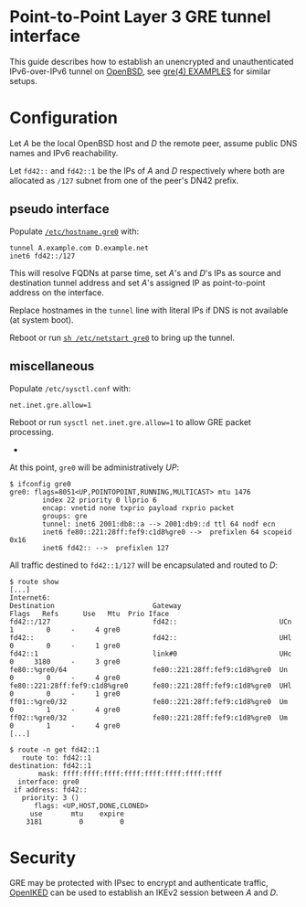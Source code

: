 # Point-to-Point Layer 3 GRE tunnel interface
This guide describes how to establish an unencrypted and unauthenticated IPv6-over-IPv6 tunnel on [OpenBSD](https://openbsd.org), see [gre(4) EXAMPLES](http://man.openbsd.org/gre.4#Point-to-Point_Layer_3_GRE_tunnel_interfaces_(gre)_example) for similar setups.


# Configuration
Let *A* be the local OpenBSD host and *D* the remote peer, assume public DNS names and IPv6 reachability.

Let `fd42::` and `fd42::1` be the IPs of *A* and *D* respectively where both are allocated as `/127` subnet from one of the peer's DN42 prefix.

## pseudo interface
Populate [`/etc/hostname.gre0`](https://man.openbsd.org/hostname.if.5) with:
````
tunnel A.example.com D.example.net
inet6 fd42::/127
````
This will resolve FQDNs at parse time, set *A*'s and *D*'s IPs as source and destination tunnel address and set *A*'s assigned IP as point-to-point address on the interface.

Replace hostnames in the `tunnel` line with literal IPs if DNS is not available (at system boot).

Reboot or run [`sh /etc/netstart gre0`](https://man.openbsd.org/netstart.8) to bring up the tunnel.

## miscellaneous
Populate `/etc/sysctl.conf` with:
````
net.inet.gre.allow=1
````
Reboot or run `sysctl net.inet.gre.allow=1` to allow GRE packet processing.

-
At this point, `gre0` will be administratively *UP*:
````
$ ifconfig gre0
gre0: flags=8051<UP,POINTOPOINT,RUNNING,MULTICAST> mtu 1476
        index 22 priority 0 llprio 6
        encap: vnetid none txprio payload rxprio packet
        groups: gre
        tunnel: inet6 2001:db8::a --> 2001:db9::d ttl 64 nodf ecn
        inet6 fe80::221:28ff:fef9:c1d8%gre0 -->  prefixlen 64 scopeid 0x16
        inet6 fd42:: -->  prefixlen 127
````

All traffic destined to `fd42::1/127` will be encapsulated and routed to *D*:
````
$ route show
[...]
Internet6:
Destination                        Gateway                        Flags   Refs      Use   Mtu  Prio Iface
fd42::/127                         fd42::                         UCn        1        0     -     4 gre0
fd42::                             fd42::                         UHl        0        0     -     1 gre0
fd42::1                            link#0                         UHc        0     3180     -     3 gre0
fe80::%gre0/64                     fe80::221:28ff:fef9:c1d8%gre0  Un         0        0     -     4 gre0
fe80::221:28ff:fef9:c1d8%gre0      fe80::221:28ff:fef9:c1d8%gre0  UHl        0        0     -     1 gre0
ff01::%gre0/32                     fe80::221:28ff:fef9:c1d8%gre0  Um         0        1     -     4 gre0
ff02::%gre0/32                     fe80::221:28ff:fef9:c1d8%gre0  Um         0        1     -     4 gre0
[...]
````
````
$ route -n get fd42::1
   route to: fd42::1
destination: fd42::1
       mask: ffff:ffff:ffff:ffff:ffff:ffff:ffff:ffff
  interface: gre0
 if address: fd42::
   priority: 3 ()
      flags: <UP,HOST,DONE,CLONED>
     use       mtu    expire
    3181         0         0 
````

# Security
GRE may be protected with IPsec to encrypt and authenticate traffic, [OpenIKED](http://www.openiked.org/) can be used to establish an IKEv2 session between *A* and *D*.